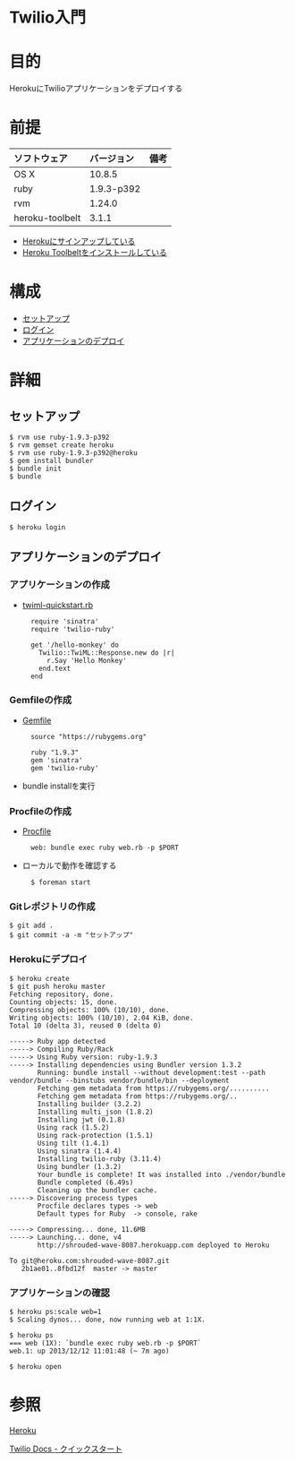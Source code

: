 Twilio入門
===================

# 目的 #
HerokuにTwilioアプリケーションをデプロイする

# 前提 #
| ソフトウェア   | バージョン   | 備考        |
|:---------------|:-------------|:------------|
| OS X           |10.8.5        |             |
| ruby           |1.9.3-p392    |             |
| rvm            |1.24.0        |             |
| heroku-toolbelt   |3.1.1      |             |

+ [Herokuにサインアップしている](https://id.heroku.com/signup/devcenter)
+ [Heroku Toolbeltをインストールしている](https://toolbelt.heroku.com/)

# 構成 #
+ [セットアップ](#chap1)
+ [ログイン](#chap2)
+ [アプリケーションのデプロイ](#chap3)

# 詳細 #

## <a name="chap1">セットアップ ##

    $ rvm use ruby-1.9.3-p392
    $ rvm gemset create heroku
    $ rvm use ruby-1.9.3-p392@heroku
    $ gem install bundler
    $ bundle init
    $ bundle

## <a name="chap2">ログイン ##

    $ heroku login

## <a name="chap3">アプリケーションのデプロイ ##

### アプリケーションの作成 ###
+ [twiml-quickstart.rb](twiml-quickstart.rb)

        require 'sinatra'
        require 'twilio-ruby'

        get '/hello-monkey' do
          Twilio::TwiML::Response.new do |r|    
            r.Say 'Hello Monkey'
          end.text
        end

### Gemfileの作成 ###
+ [Gemfile](Gemfile)

        source "https://rubygems.org"

        ruby "1.9.3"
        gem 'sinatra'
        gem 'twilio-ruby'

+ bundle installを実行
    
### Procfileの作成 ###

+ [Procfile](Procfile)

        web: bundle exec ruby web.rb -p $PORT

+ ローカルで動作を確認する

        $ foreman start

### Gitレポジトリの作成 ###

    $ git add .
    $ git commit -a -m "セットアップ"

### Herokuにデプロイ ###

    $ heroku create
    $ git push heroku master
    Fetching repository, done.
    Counting objects: 15, done.
    Compressing objects: 100% (10/10), done.
    Writing objects: 100% (10/10), 2.04 KiB, done.
    Total 10 (delta 3), reused 0 (delta 0)

    -----> Ruby app detected
    -----> Compiling Ruby/Rack
    -----> Using Ruby version: ruby-1.9.3
    -----> Installing dependencies using Bundler version 1.3.2
           Running: bundle install --without development:test --path vendor/bundle --binstubs vendor/bundle/bin --deployment
           Fetching gem metadata from https://rubygems.org/..........
           Fetching gem metadata from https://rubygems.org/..
           Installing builder (3.2.2)
           Installing multi_json (1.8.2)
           Installing jwt (0.1.8)
           Using rack (1.5.2)
           Using rack-protection (1.5.1)
           Using tilt (1.4.1)
           Using sinatra (1.4.4)
           Installing twilio-ruby (3.11.4)
           Using bundler (1.3.2)
           Your bundle is complete! It was installed into ./vendor/bundle
           Bundle completed (6.49s)
           Cleaning up the bundler cache.
    -----> Discovering process types
           Procfile declares types -> web
           Default types for Ruby  -> console, rake

    -----> Compressing... done, 11.6MB
    -----> Launching... done, v4
           http://shrouded-wave-8087.herokuapp.com deployed to Heroku

    To git@heroku.com:shrouded-wave-8087.git
       2b1ae01..8fbd12f  master -> master

### アプリケーションの確認 ###

    $ heroku ps:scale web=1
    $ Scaling dynos... done, now running web at 1:1X.

    $ heroku ps
    === web (1X): `bundle exec ruby web.rb -p $PORT`
    web.1: up 2013/12/12 11:01:48 (~ 7m ago)

    $ heroku open

# 参照 #

[Heroku](https://www.heroku.com/)

[Twilio Docs - クイックスタート](https://jp.twilio.com/docs/quickstart)
